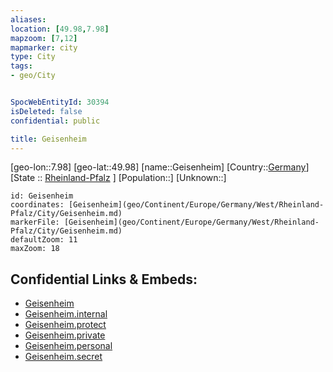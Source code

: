 ```yaml
---
aliases: 
location: [49.98,7.98]
mapzoom: [7,12] 
mapmarker: city 
type: City
tags:
- geo/City


SpocWebEntityId: 30394
isDeleted: false
confidential: public

title: Geisenheim
---
```

[geo-lon::7.98]
[geo-lat::49.98]
[name::Geisenheim]
[Country::[Germany](geo/Continent/Europe/Germany.md)]
[State :: [Rheinland-Pfalz](geo/Continent/Europe/Germany/West/Rheinland-Pfalz.md) ]
[Population::]
[Unknown::]


```leaflet
id: Geisenheim
coordinates: [Geisenheim](geo/Continent/Europe/Germany/West/Rheinland-Pfalz/City/Geisenheim.md)
markerFile: [Geisenheim](geo/Continent/Europe/Germany/West/Rheinland-Pfalz/City/Geisenheim.md)
defaultZoom: 11 
maxZoom: 18
```


## Confidential Links & Embeds: 
- [Geisenheim](../../../../../../../../_public/geo/Continent/Europe/Germany/West/Rheinland-Pfalz/City/Geisenheim.md) 
- [Geisenheim.internal](../../../../../../../../_internal/geo/Continent/Europe/Germany/West/Rheinland-Pfalz/City/Geisenheim.internal.md) 
- [Geisenheim.protect](../../../../../../../../_protect/geo/Continent/Europe/Germany/West/Rheinland-Pfalz/City/Geisenheim.protect.md) 
- [Geisenheim.private](../../../../../../../../_private/geo/Continent/Europe/Germany/West/Rheinland-Pfalz/City/Geisenheim.private.md) 
- [Geisenheim.personal](../../../../../../../../_personal/geo/Continent/Europe/Germany/West/Rheinland-Pfalz/City/Geisenheim.personal.md) 
- [Geisenheim.secret](../../../../../../../../_secret/geo/Continent/Europe/Germany/West/Rheinland-Pfalz/City/Geisenheim.secret.md) 
